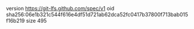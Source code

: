version https://git-lfs.github.com/spec/v1
oid sha256:06e1b321c544f616e4df51d721ab62dca52fc0417b37800f713bab015f16b219
size 495
